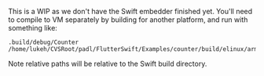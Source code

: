 
This is a WIP as we don't have the Swift embedder finished yet. You'll need to compile to VM separately by building for another platform, and run with something like:

```
.build/debug/Counter /home/lukeh/CVSRoot/padl/FlutterSwift/Examples/counter/build/elinux/arm64/debug/bundle
```

Note relative paths will be relative to the Swift build directory.


